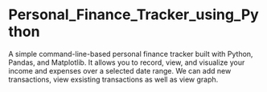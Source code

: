 # Personal_Finance_Tracker_using_Python
A simple command-line-based personal finance tracker built with Python, Pandas, and Matplotlib. It allows you to record, view, and visualize your income and expenses over a selected date range.
We can add new transactions, view exsisting transactions as well as view graph. 